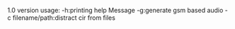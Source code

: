1.0 version
usage:
-h:printing help Message
-g:generate gsm based audio
-c filename/path:distract cir from files
